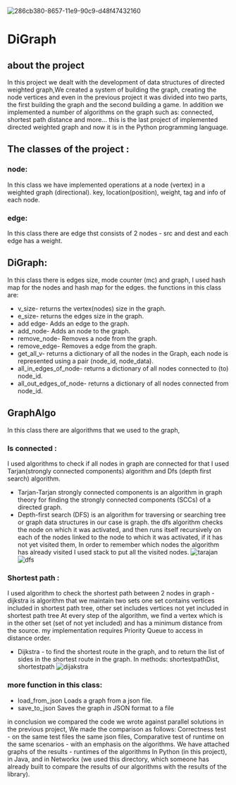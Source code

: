 ![286cb380-8657-11e9-90c9-d48f47432160](https://user-images.githubusercontent.com/74466654/104622118-8538a880-5699-11eb-9365-7c24746bdad6.png)

# DiGraph
## about the project
In this project we dealt with the development of data structures of directed weighted graph,We created a system of building the graph, creating the node vertices and even in the previous project it was divided into two parts, the first building the graph and the second building a game. In addition we implemented a number of algorithms on the graph such as: connected, shortest path distance and more…
this is the last project of implemented directed weighted graph and now it is in the Python programming language.

## The classes of the project :
### node:
In this class we have implemented operations at a node (vertex) in a weighted graph (directional). key, location(position), weight, tag and info of each node.

### edge:
In this class there are edge thst consists of 2 nodes - src and dest and each edge has a weight.

## DiGraph:
In this class there is edges size, mode counter (mc) and graph, I used hash map for the nodes and hash map for the edges.
the functions in this class are:
* v_size- returns the vertex(nodes) size in the graph.
* e_size- returns the edges size in the graph.
* add edge- Adds an edge to the graph.
* add_node-	Adds an node to the graph.
* remove_node-	Removes a node from the graph.
* remove_edge-	Removes a edge from the graph.
* get_all_v- returns a dictionary of all the nodes in the Graph, each node is represented using a pair (node_id, node_data).
* all_in_edges_of_node- returns	a dictionary of all nodes connected to (to) node_id.
* all_out_edges_of_node- returns a dictionary of all nodes connected from node_id. 

## GraphAlgo
In this class there are algorithms that we used to the graph, 
### Is connected :
I used algorithms to check if all nodes in graph are connected for that I used Tarjan(strongly connected components) algorithm and Dfs (depth first search) algorithm.
* Tarjan-Tarjan strongly connected components is an algorithm in graph theory for finding the strongly connected components (SCCs) of a directed graph.
* Depth-first search (DFS) is an algorithm for traversing or searching tree or graph data structures in our case is graph. the dfs algorithm checks the node on which it was activated, and then runs itself recursively on each of the nodes linked to the node to which it was activated, if it has not yet visited them, In order to remember which nodes the algorithm has already visited I used stack to put all the visited nodes.
![tarajan](https://user-images.githubusercontent.com/74466654/104622522-0d1eb280-569a-11eb-96de-e0257b264b1b.png)
![dfs](https://user-images.githubusercontent.com/74466654/104622500-04c67780-569a-11eb-9b7c-5e714feb18dc.jpg)
### Shortest path :
I used algorithm to check the shortest path between 2 nodes in graph -dijkstra is algorithm that we maintain two sets one set contains vertices included in shortest path tree, other set includes vertices not yet included in shortest path tree At every step of the algorithm, we find a vertex which is in the other set (set of not yet included) and has a minimum distance from the source. my implementation requires Priority Queue to access in distance order.
* Dijkstra - to find the shortest route in the graph, and to return the list of sides in the shortest route in the graph. In methods: shortestpathDist, shortestpath
![dijakstra](https://user-images.githubusercontent.com/74466654/104622516-0a23c200-569a-11eb-9960-68e7b16bc99b.jpg)
### more function in this class:
* load_from_json	Loads a graph from a json file.
* save_to_json	Saves the graph in JSON format to a file

in conclusion we compared the code we wrote against parallel solutions in the previous project, We made the comparison as follows: Correctness test - on the same test files the same json files, Comparative test of runtime on the same scenarios - with an emphasis on the algorithms. We have attached graphs of the results - runtimes of the algorithms In Python (in this project), in Java, and in Networkx (we used this directory, which someone has already built to compare the results of our algorithms with the results of the library).

